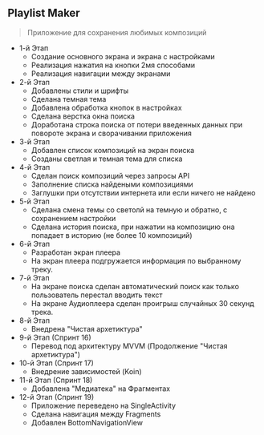 ## Playlist Maker
> Приложение для сохранения любимых композиций

- 1-й Этап
    * Создание основного экрана и экрана с настройками
    * Реализация нажатия на кнопки 2мя способами
    * Реализация навигации между экранами
- 2-й Этап
    * Добавлены стили и шрифты
    * Сделана темная тема
    * Добавлена обработка кнопок в настройках
    * Сделана верстка окна поиска
    * Доработана строка поиска от потери введенных данных при повороте экрана и сворачивании приложения
- 3-й Этап
    * Добавлен список композиций на экран поиска
    * Созданы светлая и темная тема для списка
- 4-й Этап
    * Сделан поиск композиций через запросы API
    * Заполнение списка найдеными композициями
    * Заглушки при отсутствии интернета или если ничего не найдено
- 5-й Этап
    * Сделана смена темы со светолй на темную и обратно, с сохранением настройки
    * Сделана история поиска, при нажатии на композицию она попадает в историю (не более 10 композиций)
- 6-й Этап
    * Разработан экран плеера
    * На экран плеера подгружается информация по выбранному треку.
- 7-й Этап
    * На экране поиска сделан автоматический поиск как только пользователь перестал вводить текст
    * На экране Аудиоплеера сделан проигрыш случайных 30 секунд трека.
- 8-й Этап
    * Внедрена "Чистая архетиктура"
- 9-й Этап (Спринт 16)
    * Перевод под архитектуру MVVM (Продолжение "Чистая архетиктура")
- 10-й Этап (Спринт 17)
    * Внедрение зависимостей (Koin)
- 11-й Этап (Спринт 18)
    * Добавлена "Медиатека" на Фрагментах
- 12-й Этап (Спринт 19)
    * Приложение переведено на SingleActivity
    * Сделана навигация между Fragments
    * Добавлен BottomNavigationView
